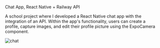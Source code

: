 Chat App, React Native + Railway API

A school project where I developed a React Native chat app with the integration of an API.
Within the app's functionality, users can create a profile, capture images, and edit their profile picture using the ExpoCamera component.

![chat](https://github.com/klasnasman/ChatAPP/assets/109417650/d9c0593a-c380-487a-bdc6-2ca4c4db5f08)
